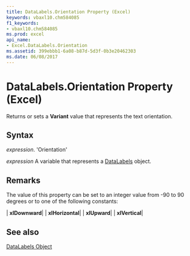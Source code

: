 ```yaml
---
title: DataLabels.Orientation Property (Excel)
keywords: vbaxl10.chm584085
f1_keywords:
- vbaxl10.chm584085
ms.prod: excel
api_name:
- Excel.DataLabels.Orientation
ms.assetid: 399ebbb1-6a08-b87d-5d3f-0b3e20462303
ms.date: 06/08/2017
---
```



# DataLabels.Orientation Property (Excel)

Returns or sets a  **Variant** value that represents the text orientation.


## Syntax

 _expression_. 'Orientation'

 _expression_ A variable that represents a [DataLabels](./Excel.DataLabels(object).md) object.


## Remarks

The value of this property can be set to an integer value from -90 to 90 degrees or to one of the following constants:



| **xlDownward**|
| **xlHorizontal**|
| **xlUpward**|
| **xlVertical**|

## See also


[DataLabels Object](Excel.DataLabels(object).md)


